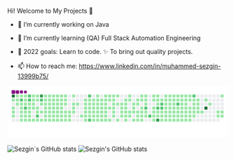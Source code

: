  Hi!  Welcome to My Projects 👋

- 🔭 I’m currently working on Java
- 🌱 I’m currently learning (QA) Full Stack Automation Engineering
- 💪 2022 goals: Learn to code. ✨ To bring out quality projects.

- 📫 How to reach me: https://www.linkedin.com/in/muhammed-sezgin-13999b75/


<img src="github-contribution-grid-snake.gif" width="auto">

![Sezgin`s GitHub stats](https://github-readme-stats.vercel.app/api?username=szgnms&count_private=true)
![Sezgin's GitHub stats](https://github-readme-stats.vercel.app/api?username=szgnms&show_icons=true&theme=dark)




